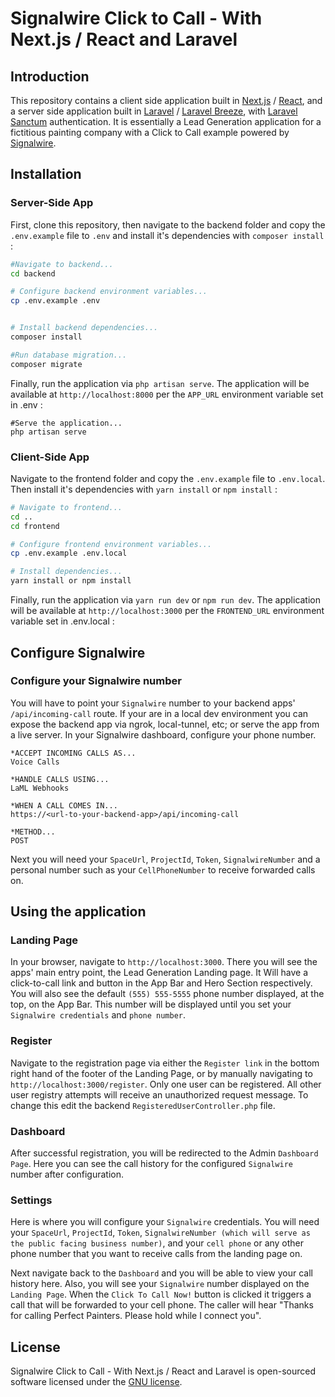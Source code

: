 # Signalwire Click to Call - With Next.js / React and Laravel

## Introduction

This repository contains a client side application built in [Next.js](https://nextjs.org) / [React](https://reactjs.org/), and a server side application built in [Laravel](https://laravel.com/) / [Laravel Breeze](https://laravel.com/docs/starter-kits), with [Laravel Sanctum](https://laravel.com/docs/sanctum) authentication. It is essentially a Lead Generation application for a fictitious painting company with a Click to Call example powered by [Signalwire](https://signalwire.com/).


## Installation

### Server-Side App

First, clone this repository, then navigate to the backend folder and copy the `.env.example` file to `.env` and install it's dependencies with `composer install` :

```bash
#Navigate to backend...
cd backend

# Configure backend environment variables...
cp .env.example .env


# Install backend dependencies...
composer install

#Run database migration...
composer migrate
```

Finally, run the application via `php artisan serve`. The application will be available at `http://localhost:8000` per the `APP_URL` environment variable set in .env :

```
#Serve the application...
php artisan serve
```


### Client-Side App

Navigate to the frontend folder and copy the `.env.example` file to `.env.local`. Then install it's dependencies with `yarn install` or `npm install` :

```bash
# Navigate to frontend...
cd ..
cd frontend

# Configure frontend environment variables...
cp .env.example .env.local

# Install dependencies...
yarn install or npm install
```

Finally, run the application via `yarn run dev` or `npm run dev`. The application will be available at `http://localhost:3000` per the `FRONTEND_URL` environment variable set in .env.local :



## Configure Signalwire
### Configure your Signalwire number
You will have to point your `Signalwire` number to your backend apps' `/api/incoming-call` route. If your are in a local dev environment you can expose the backend app via ngrok, local-tunnel, etc; or serve the app from a live server.
In your Signalwire dashboard, configure your phone number.
```
*ACCEPT INCOMING CALLS AS...
Voice Calls

*HANDLE CALLS USING...
LaML Webhooks

*WHEN A CALL COMES IN...
https://<url-to-your-backend-app>/api/incoming-call

*METHOD...
POST
```
Next you will need your `SpaceUrl`, `ProjectId`, `Token`, `SignalwireNumber` and a personal number such as your `CellPhoneNumber` to receive forwarded calls on.
## Using the application

### Landing Page
In your browser, navigate to `http://localhost:3000`. There you will see the apps' main entry point, the Lead Generation Landing page. It Will have a click-to-call link and button in the App Bar and  Hero Section respectively. You will also see the default `(555) 555-5555` phone number displayed, at the top, on the App Bar. This number will be displayed until you set your `Signalwire credentials` and `phone number`.

### Register
Navigate to the registration page via either the `Register link` in the bottom right hand of the footer of the Landing Page, or by manually navigating to `http://localhost:3000/register`. Only one user can be registered. All other user registry attempts will receive an unauthorized request message. To change this edit the backend `RegisteredUserController.php` file.

### Dashboard
After successful registration, you will be redirected to the Admin `Dashboard Page`. Here you can see the call history for the configured `Signalwire` number after configuration.

### Settings
Here is where you will configure your `Signalwire` credentials. You will need your `SpaceUrl`, `ProjectId`, `Token`, `SignalwireNumber (which will serve as the public facing business number)`, and your `cell phone` or any other phone number that you want to receive calls from the landing page on.

Next navigate back to the `Dashboard` and you will be able to view your call history here. Also, you will see your `Signalwire` number displayed on the `Landing Page`. When the `Click To Call Now!` button is clicked it triggers a call that will be forwarded to your cell phone. The caller will hear "Thanks for calling Perfect Painters. Please hold while I connect you".

## License

Signalwire Click to Call - With Next.js / React and Laravel is open-sourced software licensed under the [GNU license](LICENSE.md).
